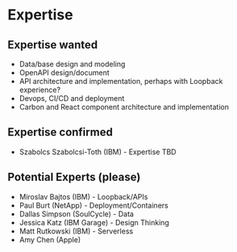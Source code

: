 # Expertise

## Expertise wanted
- Data/base design and modeling
- OpenAPI design/document
- API architecture and implementation, perhaps with Loopback experience?
- Devops, CI/CD and deployment
- Carbon and React component architecture and implementation

## Expertise confirmed
- Szabolcs Szabolcsi-Toth (IBM) - Expertise TBD

## Potential Experts (please)
- Miroslav Bajtos (IBM) - Loopback/APIs
- Paul Burt (NetApp) - Deployment/Containers
- Dallas Simpson (SoulCycle) - Data
- Jessica Katz (IBM Garage) - Design Thinking
- Matt Rutkowski (IBM) - Serverless
- Amy Chen (Apple)
